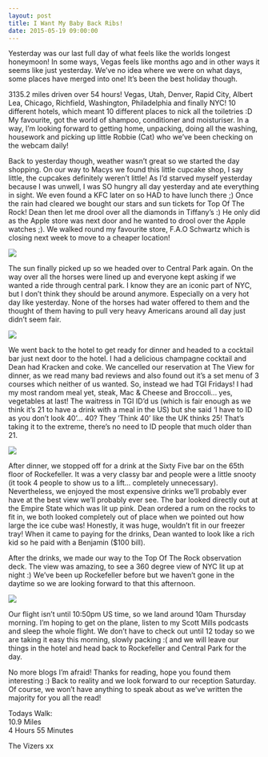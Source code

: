 ```yaml
---
layout: post
title: I Want My Baby Back Ribs!
date: 2015-05-19 09:00:00
---
```


Yesterday was our last full day of what feels like the worlds longest honeymoon! In some ways, Vegas feels like months ago and in other ways it seems like just yesterday. We’ve no idea where we were on what days, some places have merged into one! It’s been the best holiday though.

3135.2 miles driven over 54 hours! Vegas, Utah, Denver, Rapid City, Albert Lea, Chicago, Richfield, Washington, Philadelphia and finally NYC! 10 different hotels, which meant 10 different places to nick all the toiletries :D My favourite, got the world of shampoo, conditioner and moisturiser. In a way, I’m looking forward to getting home, unpacking, doing all the washing, housework and picking up little Robbie (Cat) who we’ve been checking on the webcam daily!

Back to yesterday though, weather wasn’t great so we started the day shopping. On our way to Macys we found this little cupcake shop, I say little, the cupcakes definitely weren’t little! As I’d starved myself yesterday because I was unwell, I was SO hungry all day yesterday and ate everything in sight. We even found a KFC later on so HAD to have lunch there ;) Once the rain had cleared we bought our stars and sun tickets for Top Of The Rock! Dean then let me drool over all the diamonds in Tiffany’s :) He only did as the Apple store was next door and he wanted to drool over the Apple watches ;). We walked round my favourite store, F.A.O Schwartz which is closing next week to move to a cheaper location! 

![](/images/Cupcake.jpg)

The sun finally picked up so we headed over to Central Park again. On the way over all the horses were lined up and everyone kept asking if we wanted a ride through central park. I know they are an iconic part of NYC, but I don’t think they should be around anymore. Especially on a very hot day like yesterday. None of the horses had water offered to them and the thought of them having to pull very heavy Americans around all day just didn’t seem fair.

![](/images/Us.jpg)

We went back to the hotel to get ready for dinner and headed to a cocktail bar just next door to the hotel. I had a delicious champagne cocktail and Dean had Kracken and coke. We cancelled our reservation at The View for dinner, as we read many bad reviews and also found out it’s a set menu of 3 courses which neither of us wanted. So, instead we had TGI Fridays! I had my most random meal yet, steak, Mac & Cheese and Broccoli... yes, vegetables at last! The waitress in TGI ID’d us (which is fair enough as we think it’s 21 to have a drink with a meal in the US) but she said ‘I have to ID as you don’t look 40’... 40? They ’Think 40’ like the UK thinks 25! That’s taking it to the extreme, there’s no need to ID people that much older than 21.

![](/images/MacNCheese.jpg)

After dinner, we stopped off for a drink at the Sixty Five bar on the 65th floor of Rockefeller. It was a very classy bar and people were a little snooty (it took 4 people to show us to a lift... completely unnecessary). Nevertheless, we enjoyed the most expensive drinks we’ll probably ever have at the best view we’ll probably ever see. The bar looked directly out at the Empire State which was lit up pink. Dean ordered a rum on the rocks to fit in, we both looked completely out of place when we pointed out how large the ice cube was! Honestly, it was huge, wouldn’t fit in our freezer tray! When it came to paying for the drinks, Dean wanted to look like a rich kid so he paid with a Benjamin ($100 bill). 

After the drinks, we made our way to the Top Of The Rock observation deck. The view was amazing, to see a 360 degree view of NYC lit up at night :) We’ve been up Rockefeller before but we haven’t gone in the daytime so we are looking forward to that this afternoon. 

![](/images/Topoftherock.jpg) 

Our flight isn’t until 10:50pm US time, so we land around 10am Thursday morning. I’m hoping to get on the plane, listen to my Scott Mills podcasts and sleep the whole flight. We don’t have to check out until 12 today so we are taking it easy this morning, slowly packing :( and we will leave our things in the hotel and head back to Rockefeller and Central Park for the day.

No more blogs I’m afraid! Thanks for reading, hope you found them interesting :) Back to reality and we look forward to our reception Saturday. Of course, we won’t have anything to speak about as we’ve written the majority for you all the read!

Todays Walk:<br />
10.9 Miles<br />
4 Hours 55 Minutes

The Vizers xx